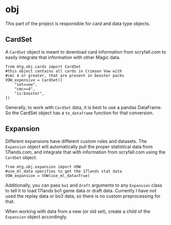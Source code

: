 # obj

This part of the project is responsible for card and data type objects. 

## CardSet

A `CardSet` object is meant to download card information from scryfall.com to easily integrate that information with other Magic data.

```
from mtg.obj.cards import CardSet
#this object contains all cards in Crimson Vow with
#cmc 4 or greater, that are present in booster packs
VOW_expensive = CardSet([
    "set=vow",
    "cmc>=4",
    "is:booster",
])
```

Generally, to work with `CardSet` data, it is best to use a pandas DataFrame. So the CardSet object has a `to_dataframe` function for that conversion.

## Expansion

Different expansions have different custom rules and datasets. The `Expansion` object will automatically pull the proper statistical data from 17lands.com, and integrate that with information from scryfall.com using the `CardSet` object.

```
from mtg.obj.expansion import VOW
#use_ml_data specifies to get the 17lands stat data
VOW_expansion = VOW(use_ml_data=True)
```

Additionally, you can pass `bo1` and `draft` arguments to any `Expansion` class to tell it to load 17lands bo1 game data or draft data. Currently I have not used the replay data or bo3 data, so there is no custom preprocessing for that.

When working with data from a new (or old set), create a child of the `Expansion` object accordingly.
